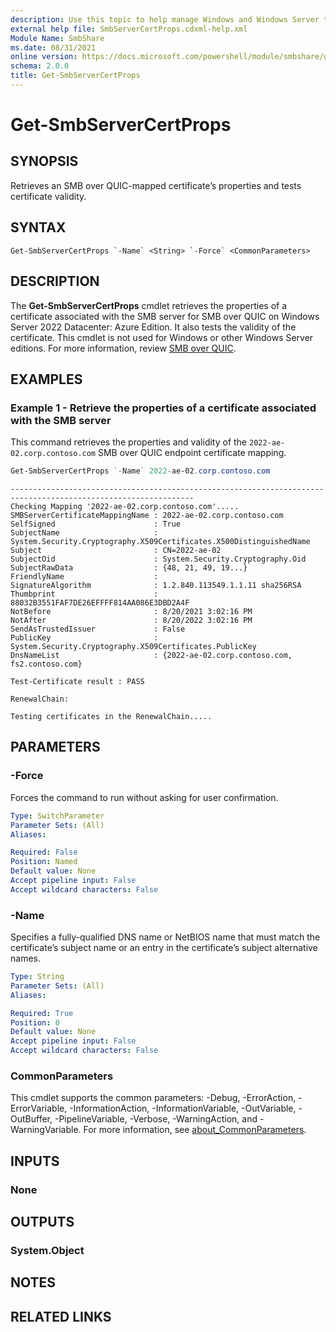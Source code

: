 ```yaml
---
description: Use this topic to help manage Windows and Windows Server technologies with Windows PowerShell.
external help file: SmbServerCertProps.cdxml-help.xml
Module Name: SmbShare
ms.date: 08/31/2021
online version: https://docs.microsoft.com/powershell/module/smbshare/get-smbservercertprops?view=windowsserver2022-ps&wt.mc_id=ps-gethelp
schema: 2.0.0
title: Get-SmbServerCertProps
---
```


# Get-SmbServerCertProps

## SYNOPSIS
Retrieves an SMB over QUIC-mapped certificate’s properties and tests certificate validity.

## SYNTAX

```
Get-SmbServerCertProps `-Name` <String> `-Force` <CommonParameters>
```

## DESCRIPTION
The **Get-SmbServerCertProps** cmdlet retrieves the properties of a certificate associated with the SMB server for SMB over QUIC on Windows Server 2022 Datacenter: Azure Edition. It also tests the validity of the certificate. This cmdlet is not used for Windows or other Windows Server editions. For more information, review [SMB over QUIC](https://aka.ms/smboverquic).

## EXAMPLES

### Example 1 - Retrieve the properties of a certificate associated with the SMB server

This command retrieves the properties and validity of the `2022-ae-02.corp.contoso.com` SMB over QUIC endpoint certificate mapping.

```powershell
Get-SmbServerCertProps `-Name` 2022-ae-02.corp.contoso.com
```
```
--------------------------------------------------------------------------------------------------------------- 
Checking Mapping '2022-ae-02.corp.contoso.com'.....
SMBServerCertificateMappingName : 2022-ae-02.corp.contoso.com 
SelfSigned                      : True 
SubjectName                     : System.Security.Cryptography.X509Certificates.X500DistinguishedName 
Subject                         : CN=2022-ae-02 
SubjectOid                      : System.Security.Cryptography.Oid 
SubjectRawData                  : {48, 21, 49, 19...} 
FriendlyName                    : 
SignatureAlgorithm              : 1.2.840.113549.1.1.11 sha256RSA 
Thumbprint                      : 88032B3551FAF7DE26EFFFF814AA086E3DBD2A4F 
NotBefore                       : 8/20/2021 3:02:16 PM 
NotAfter                        : 8/20/2022 3:02:16 PM 
SendAsTrustedIssuer             : False 
PublicKey                       : System.Security.Cryptography.X509Certificates.PublicKey 
DnsNameList                     : {2022-ae-02.corp.contoso.com, fs2.contoso.com} 

Test-Certificate result : PASS 

RenewalChain: 

Testing certificates in the RenewalChain.....
```

## PARAMETERS

### -Force
Forces the command to run without asking for user confirmation.

```yaml
Type: SwitchParameter
Parameter Sets: (All)
Aliases:

Required: False
Position: Named
Default value: None
Accept pipeline input: False
Accept wildcard characters: False
```

### -Name
Specifies a fully-qualified DNS name or NetBIOS name that must match the certificate’s subject name or an entry in the certificate’s subject alternative names.

```yaml
Type: String
Parameter Sets: (All)
Aliases:

Required: True
Position: 0
Default value: None
Accept pipeline input: False
Accept wildcard characters: False
```

### CommonParameters
This cmdlet supports the common parameters: -Debug, -ErrorAction, -ErrorVariable, -InformationAction, -InformationVariable, -OutVariable, -OutBuffer, -PipelineVariable, -Verbose, -WarningAction, and -WarningVariable. For more information, see [about_CommonParameters](http://go.microsoft.com/fwlink/?LinkID=113216).

## INPUTS

### None

## OUTPUTS

### System.Object

## NOTES

## RELATED LINKS
